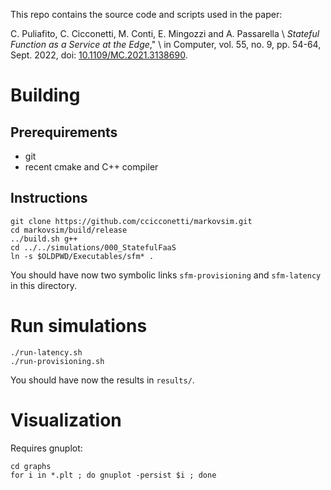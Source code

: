 This repo contains the source code and scripts used in the paper:

C. Puliafito, C. Cicconetti, M. Conti, E. Mingozzi and A. Passarella \\
_Stateful Function as a Service at the Edge_," \\
 in Computer, vol. 55, no. 9, pp. 54-64, Sept. 2022, doi: [10.1109/MC.2021.3138690](https://doi.org/10.1109/MC.2021.3138690).

# Building

## Prerequirements

- git
- recent cmake and C++ compiler

## Instructions

```
git clone https://github.com/ccicconetti/markovsim.git
cd markovsim/build/release
../build.sh g++
cd ../../simulations/000_StatefulFaaS
ln -s $OLDPWD/Executables/sfm* .
```

You should have now two symbolic links `sfm-provisioning` and `sfm-latency` in this directory.

# Run simulations

```
./run-latency.sh
./run-provisioning.sh
```

You should have now the results in `results/`.

# Visualization

Requires gnuplot:

```
cd graphs
for i in *.plt ; do gnuplot -persist $i ; done
```

